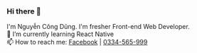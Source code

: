 ### Hi there 👋
I'm Nguyễn Công Dũng. I'm fresher Front-end Web Developer.  
🌱 I’m currently learning React Native  
📫 How to reach me: [Facebook](https://www.facebook.com/dung.dev.gramer/) | [0334-565-999](tel:+84334565999)
<!--
**DungGramer/DungGramer** is a ✨ _special_ ✨ repository because its `README.md` (this file) appears on your GitHub profile.

Here are some ideas to get you started:

- 🔭 I’m currently working on ...
- 🌱 I’m currently learning React Native
- 👯 I’m looking to collaborate on ...
- 🤔 I’m looking for help with ...
- 💬 Ask me about ...
- 📫 How to reach me: <a href="tel:+84334565999">0334 565 999</a>
- 😄 Pronouns: ...
- ⚡ Fun fact: ...
-->
